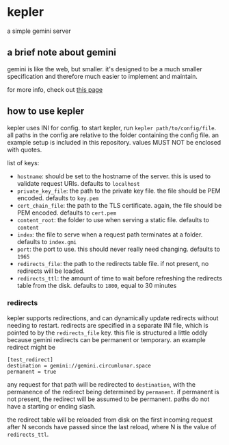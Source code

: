 # kepler

a simple gemini server

## a brief note about gemini

gemini is like the web, but smaller. it's designed to be a much smaller specification and therefore much easier to implement and maintain.

for more info, check out [this page](https://gemini.circumlunar.space/)

## how to use kepler

kepler uses INI for config. to start kepler, run `kepler path/to/config/file`. all paths in the config are relative to the folder containing the config file. an example setup is included in this repository. values MUST NOT be enclosed with quotes.

list of keys:

- `hostname`: should be set to the hostname of the server. this is used to validate request URIs. defaults to `localhost`
- `private_key_file`: the path to the private key file. the file should be PEM encoded. defaults to `key.pem`
- `cert_chain_file`: the path to the TLS certificate. again, the file should be PEM encoded. defaults to `cert.pem`
- `content_root`: the folder to use when serving a static file. defaults to `content`
- `index`: the file to serve when a request path terminates at a folder. defaults to `index.gmi`
- `port`: the port to use. this should never really need changing. defaults to `1965`
- `redirects_file`: the path to the redirects table file. if not present, no redirects will be loaded.
- `redirects_ttl`: the amount of time to wait before refreshing the redirects table from the disk. defaults to `1800`, equal to 30 minutes

### redirects

kepler supports redirections, and can dynamically update redirects without needing to restart. redirects are specified in a separate INI file, which is pointed to by the `redirects_file` key. this file is structured a little oddly because gemini redirects can be permanent or temporary. an example redirect might be
```
[test_redirect]
destination = gemini://gemini.circumlunar.space
permanent = true
```

any request for that path will be redirected to `destination`, with the permanence of the redirect being determined by `permanent`. if permanent is not present, the redirect will be assumed to be permanent. paths do not have a starting or ending slash.

the redirect table will be reloaded from disk on the first incoming request after N seconds have passed since the last reload, where N is the value of `redirects_ttl`.
